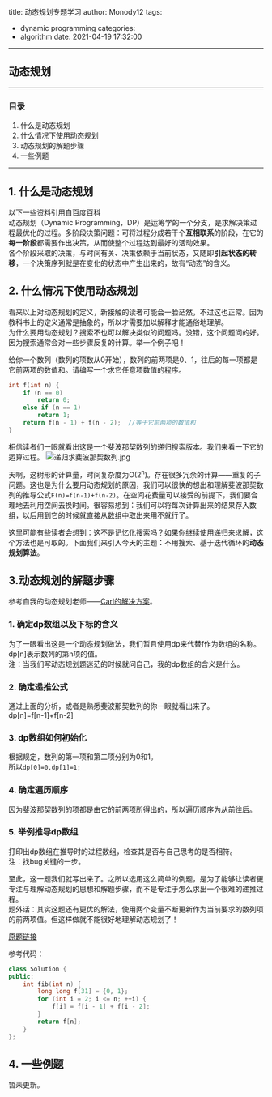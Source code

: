 title: 动态规划专题学习
author: Monody12
tags:
  - dynamic programming
categories:
  - algorithm
date: 2021-04-19 17:32:00
---
## 动态规划
-------
### 目录
1. 什么是动态规划
2. 什么情况下使用动态规划
3. 动态规划的解题步骤
4. 一些例题
--------------

## 1. 什么是动态规划
以下一些资料引用自[百度百科](https://baike.baidu.com/item/%E5%8A%A8%E6%80%81%E8%A7%84%E5%88%92/529408?fr=aladdin)  
动态规划（Dynamic Programming，DP）是运筹学的一个分支，是求解决策过程最优化的过程。多阶段决策问题：可将过程分成若干个**互相联系**的阶段，在它的**每一阶段**都需要作出决策，从而使整个过程达到最好的活动效果。  
各个阶段采取的决策，与时间有关、决策依赖于当前状态，又随即**引起状态的转移**，一个决策序列就是在变化的状态中产生出来的，故有“动态”的含义。

## 2. 什么情况下使用动态规划

看来以上对动态规划的定义，新接触的读者可能会一脸茫然，不过这也正常。因为教科书上的定义通常是抽象的，所以才需要加以解释才能通俗地理解。  
为什么要用动态规划？搜索不也可以解决类似的问题吗。没错，这个问题问的好。因为搜索通常会对一些步骤反复的计算。举一个例子吧！

给你一个数列（数列的项数从0开始），数列的前两项是0、1，往后的每一项都是它前两项的数值和。请编写一个求它任意项数值的程序。  

```c
int f(int n) {
    if (n == 0)
        return 0;
    else if (n == 1)
        return 1;
    return f(n - 1) + f(n - 2);  //等于它前两项的数值和
}
```

相信读者们一眼就看出这是一个斐波那契数列的递归搜索版本。我们来看一下它的运算过程。
![递归求斐波那契数列.jpg](https://i.loli.net/2021/04/19/Km4nI1MJciOslEo.jpg)

天啊，这树形的计算量，时间复杂度为O(2<sup>n</sup>)。存在很多冗余的计算——重复的子问题。这也是为什么要用动态规划的原因，我们可以很快的想出和理解斐波那契数列的推导公式`F(n)=f(n-1)+f(n-2)`。在空间花费量可以接受的前提下，我们要合理地去利用空间去换时间。很容易想到：我们可以将每次计算出来的结果存入数组，以后用到它的时候就直接从数组中取出来用不就行了。

这里可能有些读者会想到：这不是记忆化搜索吗？如果你继续使用递归来求解，这个方法也是可取的。下面我们来引入今天的主题：不用搜索、基于迭代循环的**动态规划算法**。


## 3.动态规划的解题步骤

参考自我的动态规划老师——[Carl的解决方案](https://mp.weixin.qq.com/s/ocZwfPlCWrJtVGACqFNAag)。

### 1. 确定dp数组以及下标的含义
为了一眼看出这是一个动态规划做法，我们暂且使用dp来代替f作为数组的名称。  
dp[n]表示数列的第n项的值。  
注：当我们写动态规划题迷茫的时候就问自己，我的dp数组的含义是什么。

### 2. 确定递推公式
通过上面的分析，或者是熟悉斐波那契数列的你一眼就看出来了。  
dp[n]=f[n-1]+f[n-2]

### 3. dp数组如何初始化
根据规定，数列的第一项和第二项分别为0和1。  
所以`dp[0]=0,dp[1]=1;`

### 4. 确定遍历顺序
因为斐波那契数列的项都是由它的前两项所得出的，所以遍历顺序为从前往后。

### 5. 举例推导dp数组
打印出dp数组在推导时的过程数组，检查其是否与自己思考的是否相符。  
注：找bug关键的一步。

至此，这一题我们就写出来了。之所以选用这么简单的例题，是为了能够让读者更专注与理解动态规划的思想和解题步骤，而不是专注于怎么求出一个很难的递推过程。  
题外话：其实这题还有更优的解法，使用两个变量不断更新作为当前要求的数列项的前两项值。但这样做就不能很好地理解动态规划了！

[原题链接](https://leetcode-cn.com/problems/fibonacci-number/)

参考代码：
```c++
class Solution {
public:
    int fib(int n) {
        long long f[31] = {0, 1};
        for (int i = 2; i <= n; ++i) {
            f[i] = f[i - 1] + f[i - 2];
        }
        return f[n];
    }
};
```

## 4. 一些例题

暂未更新。
